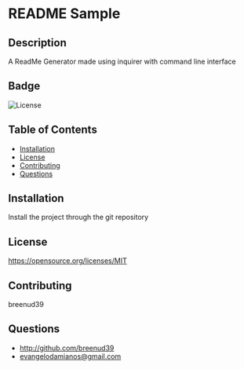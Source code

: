 # README Sample
## Description 
A ReadMe Generator made using inquirer with command line interface
## Badge 
 ![License](https://img.shields.io/badge/License-MIT-yellow.svg)
## Table of Contents 
 - [Installation](#installation)
 - [License](#license)
 - [Contributing](#contributing)
 - [Questions](#questions)
## Installation 
Install the project through the git repository
## License 
 https://opensource.org/licenses/MIT
## Contributing 
breenud39
## Questions 
 - http://github.com/breenud39 
 - evangelodamianos@gmail.com
